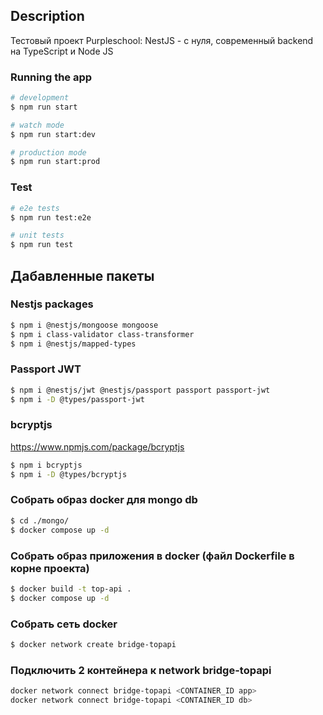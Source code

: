 ## Description

Тестовый проект Purpleschool: NestJS - с нуля, современный backend на TypeScript и Node JS

### Running the app

```bash
# development
$ npm run start

# watch mode
$ npm run start:dev

# production mode
$ npm run start:prod
```

### Test

```bash
# e2e tests
$ npm run test:e2e

# unit tests
$ npm run test
```

## Дабавленные пакеты

### Nestjs packages
```bash
$ npm i @nestjs/mongoose mongoose
$ npm i class-validator class-transformer
$ npm i @nestjs/mapped-types
```

### Passport JWT
```bash
$ npm i @nestjs/jwt @nestjs/passport passport passport-jwt
$ npm i -D @types/passport-jwt
```

### bcryptjs
https://www.npmjs.com/package/bcryptjs
```bash
$ npm i bcryptjs
$ npm i -D @types/bcryptjs 
```

### Собрать образ docker для mongo db
```bash
$ cd ./mongo/
$ docker compose up -d
```
### Собрать образ приложения в docker (файл Dockerfile в корне проекта)
```bash
$ docker build -t top-api .
$ docker compose up -d
```

### Собрать сеть docker
```bash
$ docker network create bridge-topapi
```

### Подключить 2 контейнера к network bridge-topapi
```bash
docker network connect bridge-topapi <CONTAINER_ID app>
docker network connect bridge-topapi <CONTAINER_ID db>
```
